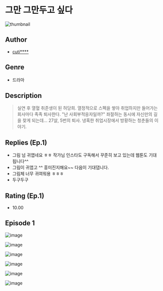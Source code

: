 # 그만 그만두고 싶다
![thumbnail](https://image-comic.pstatic.net/user_contents_data/challenge_comic/2023/05/25/302379/upload_3473458607200756065_480x623.jpeg)

## Author
- [cuti****](https://comic.naver.com/artistTitle?id=302379)

## Genre
- 드라마

## Description
> 실연 후 열혈 취준생이 된 허당희. 열정적으로 스펙을 쌓아 취업하지만 들어가는 회사마다 족족 퇴사한다. "난 사회부적응자일까?" 좌절하는 동시에 자신만의 길을 찾게 되는데... 27살, 5번의 퇴사. 냉혹한 취업시장에서 방황하는 청춘들의 이야기.

## Replies (Ep.1)
- 그림 넘 귀엽네요 ㅎㅎ 작가님 인스타도 구독해서 꾸준히 보고 있는데 웹툰도 기대됩니다^^
- 그림이 귀엽고 ^^ 흥미진지해요~~ 다음이 기대댑니다.
- 그림체 너무 귀여워용 ㅎㅎㅎ
- 두구두구

## Rating (Ep.1)
- 10.00

## Episode 1
![image](https://image-comic.pstatic.net/user_contents_data/challenge_comic/2023/05/25/302379/upload_4051324737197125731.jpeg)

![image](https://image-comic.pstatic.net/user_contents_data/challenge_comic/2023/05/25/302379/upload_3978756982612190519.jpeg)

![image](https://image-comic.pstatic.net/user_contents_data/challenge_comic/2023/05/25/302379/upload_3616500659817362227.jpeg)

![image](https://image-comic.pstatic.net/user_contents_data/challenge_comic/2023/05/25/302379/upload_7003996160593704760.jpeg)

![image](https://image-comic.pstatic.net/user_contents_data/challenge_comic/2023/05/25/302379/upload_7149854967933121846.jpeg)

![image](https://image-comic.pstatic.net/user_contents_data/challenge_comic/2023/05/25/302379/upload_3978145659284251704.jpeg)
